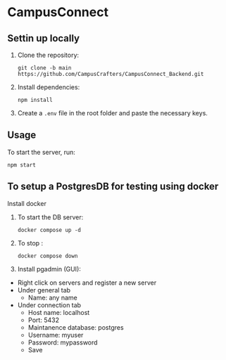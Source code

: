 # CampusConnect

## Settin up locally

1. Clone the repository:

   ```
   git clone -b main https://github.com/CampusCrafters/CampusConnect_Backend.git

   ```

2. Install dependencies:

   ```
   npm install
   ```

3. Create a `.env` file in the root folder and paste the necessary keys.

## Usage

To start the server, run:

```
npm start

```

## To setup a PostgresDB for testing using docker

Install docker

1. To start the DB server:

   ```
   docker compose up -d

   ```

2. To stop :

   ```
   docker compose down

   ```

3. Install pgadmin (GUI):

- Right click on servers and register a new server
- Under general tab
  - Name: any name
- Under connection tab
  - Host name: localhost
  - Port: 5432
  - Maintanence database: postgres
  - Username: myuser
  - Password: mypassword
  - Save
